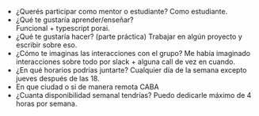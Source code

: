* ¿Querés participar como mentor o estudiante? 
Como estudiante.
* ¿Qué te gustaría aprender/enseñar?  
Funcional + typescript porai.
* ¿Qué te gustaría hacer? (parte práctica) 
Trabajar en algún proyecto y escribir sobre eso.
* ¿Cómo te imaginas las interacciones con el grupo? 
Me había imaginado interacciones sobre todo por slack + alguna call de vez en cuando.
* ¿En qué horarios podrias juntarte? 
Cualquier día de la semana excepto jueves después de las 18.
* En que ciudad o si de manera remota 
CABA
* ¿Cuanta disponibilidad semanal tendrías? 
Puedo dedicarle máximo de 4 horas por semana.
